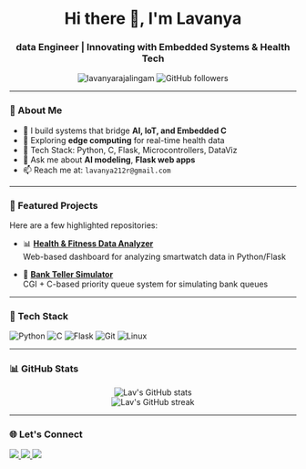<h1 align="center">Hi there 👋, I'm Lavanya</h1>
<h3 align="center">data Engineer | Innovating with Embedded Systems & Health Tech</h3>

<p align="center">
  <img src="https://komarev.com/ghpvc/?username=lavanyarajalingam&label=Profile%20views&color=0e75b6&style=flat" alt="lavanyarajalingam" />
  <img src="https://img.shields.io/github/followers/lavanyarajalingam?label=Follow&style=social" alt="GitHub followers">
</p>

---

### 🧠 About Me

- 🤖 I build systems that bridge **AI, IoT, and Embedded C**
- 🌱 Exploring **edge computing** for real-time health data
- 🔧 Tech Stack: Python, C, Flask, Microcontrollers, DataViz
- 💬 Ask me about **AI modeling**, **Flask web apps**
- 📫 Reach me at: `lavanya212r@gmail.com`

---

### 🚀 Featured Projects

Here are a few highlighted repositories:


- 📊 [**Health & Fitness Data Analyzer**](https://github.com/lavanyarajalingam/health-dashboard)  
  Web-based dashboard for analyzing smartwatch data in Python/Flask

- 🏦 [**Bank Teller Simulator**](https://github.com/lavanyarajalingam/bank-teller-simulator)  
  CGI + C-based priority queue system for simulating bank queues

---

### 🔧 Tech Stack

![Python](https://img.shields.io/badge/Python-3776AB?style=for-the-badge&logo=python&logoColor=white)
![C](https://img.shields.io/badge/C-00599C?style=for-the-badge&logo=c&logoColor=white)
![Flask](https://img.shields.io/badge/Flask-000?style=for-the-badge&logo=flask)
![Git](https://img.shields.io/badge/Git-F05032?style=for-the-badge&logo=git&logoColor=white)
![Linux](https://img.shields.io/badge/Linux-FCC624?style=for-the-badge&logo=linux&logoColor=black)

---

### 📊 GitHub Stats

<p align="center">
  <img src="https://github-readme-stats.vercel.app/api?username=lavanyarajalingam&show_icons=true&theme=radical" alt="Lav's GitHub stats" />
  <br />
  <img src="https://github-readme-streak-stats.herokuapp.com/?user=lavanyarajalingam&theme=radical" alt="Lav's GitHub streak" />
</p>

---

### 🌐 Let's Connect

<p align="left">
  <a href="https://linkedin.com/in/lavanya R" target="_blank">
    <img src="https://img.shields.io/badge/LinkedIn-blue?style=for-the-badge&logo=linkedin" />
  </a>
  <a href="mailto:lavanya212r@gmail.com">
    <img src="https://img.shields.io/badge/Email-D14836?style=for-the-badge&logo=gmail&logoColor=white" />
  </a>
  <a href="https://github.com/lavanyarajalingam">
    <img src="https://img.shields.io/badge/GitHub-100000?style=for-the-badge&logo=github&logoColor=white" />
  </a>
</p>

